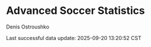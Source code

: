 # Advanced Soccer Statistics
Denis Ostroushko

<!-- gfm -->

Last successful data update: 2025-09-20 13:20:52 CST
